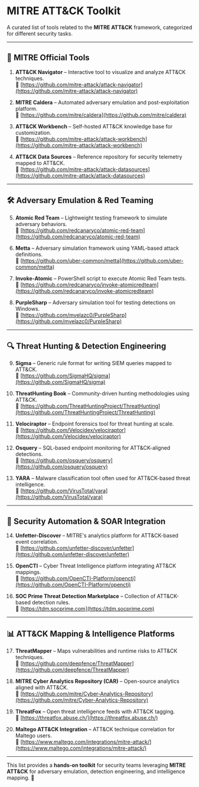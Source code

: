# MITRE ATT&CK Toolkit

A curated list of tools related to the **MITRE ATT&CK** framework, categorized for different security tasks.

---

## 🔰 MITRE Official Tools

1. **ATT&CK Navigator** – Interactive tool to visualize and analyze ATT&CK techniques.  
   🔗 [https://github.com/mitre-attack/attack-navigator](https://github.com/mitre-attack/attack-navigator)

2. **MITRE Caldera** – Automated adversary emulation and post-exploitation platform.  
   🔗 [https://github.com/mitre/caldera](https://github.com/mitre/caldera)

3. **ATT&CK Workbench** – Self-hosted ATT&CK knowledge base for customization.  
   🔗 [https://github.com/mitre-attack/attack-workbench](https://github.com/mitre-attack/attack-workbench)

4. **ATT&CK Data Sources** – Reference repository for security telemetry mapped to ATT&CK.  
   🔗 [https://github.com/mitre-attack/attack-datasources](https://github.com/mitre-attack/attack-datasources)

---

## 🛠️ Adversary Emulation & Red Teaming

5. **Atomic Red Team** – Lightweight testing framework to simulate adversary behaviors.  
   🔗 [https://github.com/redcanaryco/atomic-red-team](https://github.com/redcanaryco/atomic-red-team)

6. **Metta** – Adversary simulation framework using YAML-based attack definitions.  
   🔗 [https://github.com/uber-common/metta](https://github.com/uber-common/metta)

7. **Invoke-Atomic** – PowerShell script to execute Atomic Red Team tests.  
   🔗 [https://github.com/redcanaryco/invoke-atomicredteam](https://github.com/redcanaryco/invoke-atomicredteam)

8. **PurpleSharp** – Adversary simulation tool for testing detections on Windows.  
   🔗 [https://github.com/mvelazc0/PurpleSharp](https://github.com/mvelazc0/PurpleSharp)

---

## 🔍 Threat Hunting & Detection Engineering

9. **Sigma** – Generic rule format for writing SIEM queries mapped to ATT&CK.  
   🔗 [https://github.com/SigmaHQ/sigma](https://github.com/SigmaHQ/sigma)

10. **ThreatHunting Book** – Community-driven hunting methodologies using ATT&CK.  
   🔗 [https://github.com/ThreatHuntingProject/ThreatHunting](https://github.com/ThreatHuntingProject/ThreatHunting)

11. **Velociraptor** – Endpoint forensics tool for threat hunting at scale.  
   🔗 [https://github.com/Velocidex/velociraptor](https://github.com/Velocidex/velociraptor)

12. **Osquery** – SQL-based endpoint monitoring for ATT&CK-aligned detections.  
   🔗 [https://github.com/osquery/osquery](https://github.com/osquery/osquery)

13. **YARA** – Malware classification tool often used for ATT&CK-based threat intelligence.  
   🔗 [https://github.com/VirusTotal/yara](https://github.com/VirusTotal/yara)

---

## 🔄 Security Automation & SOAR Integration

14. **Unfetter-Discover** – MITRE's analytics platform for ATT&CK-based event correlation.  
   🔗 [https://github.com/unfetter-discover/unfetter](https://github.com/unfetter-discover/unfetter)

15. **OpenCTI** – Cyber Threat Intelligence platform integrating ATT&CK mappings.  
   🔗 [https://github.com/OpenCTI-Platform/opencti](https://github.com/OpenCTI-Platform/opencti)

16. **SOC Prime Threat Detection Marketplace** – Collection of ATT&CK-based detection rules.  
   🔗 [https://tdm.socprime.com](https://tdm.socprime.com)

---

## 📊 ATT&CK Mapping & Intelligence Platforms

17. **ThreatMapper** – Maps vulnerabilities and runtime risks to ATT&CK techniques.  
   🔗 [https://github.com/deepfence/ThreatMapper](https://github.com/deepfence/ThreatMapper)

18. **MITRE Cyber Analytics Repository (CAR)** – Open-source analytics aligned with ATT&CK.  
   🔗 [https://github.com/mitre/Cyber-Analytics-Repository](https://github.com/mitre/Cyber-Analytics-Repository)

19. **ThreatFox** – Open threat intelligence feeds with ATT&CK tagging.  
   🔗 [https://threatfox.abuse.ch/](https://threatfox.abuse.ch/)

20. **Maltego ATT&CK Integration** – ATT&CK technique correlation for Maltego users.  
   🔗 [https://www.maltego.com/integrations/mitre-attack/](https://www.maltego.com/integrations/mitre-attack/)

---

This list provides a **hands-on toolkit** for security teams leveraging **MITRE ATT&CK** for adversary emulation, detection engineering, and intelligence mapping. 🚀
